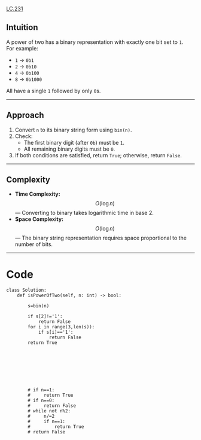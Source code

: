 [LC.231](https://leetcode.com/problems/power-of-two/description/?envType=daily-question&envId=2025-08-09)

## Intuition
A power of two has a binary representation with exactly one bit set to `1`.  
For example:
- `1` → `0b1`
- `2` → `0b10`
- `4` → `0b100`
- `8` → `0b1000`

All have a single `1` followed by only `0`s.

---

## Approach
1. Convert `n` to its binary string form using `bin(n)`.
2. Check:
   - The first binary digit (after `0b`) must be `1`.
   - All remaining binary digits must be `0`.
3. If both conditions are satisfied, return `True`; otherwise, return `False`.

---

## Complexity
- **Time Complexity:** $$O(\log n)$$ — Converting to binary takes logarithmic time in base 2.
- **Space Complexity:** $$O(\log n)$$ — The binary string representation requires space proportional to the number of bits.

---

# Code
```python3 []
class Solution:
    def isPowerOfTwo(self, n: int) -> bool:
        
        s=bin(n)
        
        if s[2]!='1':
            return False
        for i in range(3,len(s)):
            if s[i]=='1':
                return False
        return True








        # if n==1:
        #     return True
        # if n==0:
        #     return False
        # while not n%2:
        #     n/=2
        #     if n==1:
        #         return True
        # return False
```
